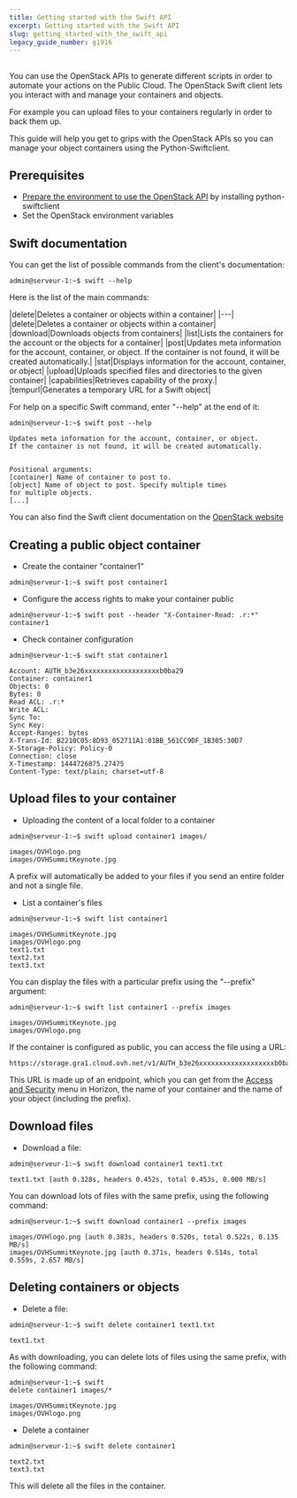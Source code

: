 ```yaml
---
title: Getting started with the Swift API
excerpt: Getting started with the Swift API
slug: getting_started_with_the_swift_api
legacy_guide_number: g1916
---
```



## 
You can use the OpenStack APIs to generate different scripts in order to automate your actions on the Public Cloud. 
The OpenStack Swift client lets you interact with and manage your containers and objects. 

For example you can upload files to your containers regularly in order to back them up. 

This guide will help you get to grips with the OpenStack APIs so you can manage your object containers using the Python-Swiftclient.


## Prerequisites

- [Prepare the environment to use the OpenStack API]({legacy}1851) by installing python-swiftclient
- Set the OpenStack environment variables




## Swift documentation
You can get the list of possible commands from the client's documentation:


```
admin@serveur-1:~$ swift --help
```


Here is the list of the main commands:

|delete|Deletes a container or objects within a container|
|---|
|delete|Deletes a container or objects within a container|
|download|Downloads objects from containers|
|list|Lists the containers for the account or the objects for a container|
|post|Updates meta information for the account, container, or object. If the container is not found, it will be created automatically.|
|stat|Displays information for the account, container, or object|
|upload|Uploads specified files and directories to the given container|
|capabilities|Retrieves capability of the proxy.|
|tempurl|Generates a temporary URL for a Swift object|


For help on a specific Swift command, enter "--help" at the end of it:


```
admin@serveur-1:~$ swift post --help

Updates meta information for the account, container, or object.
If the container is not found, it will be created automatically.


Positional arguments:
[container] Name of container to post to.
[object] Name of object to post. Specify multiple times
for multiple objects.
[...]
```


You can also find the Swift client documentation on the  [OpenStack website](http://docs.openstack.org/cli-reference/content/swiftclient_commands.html)


## Creating a public object container

- Create the container "container1"


```
admin@serveur-1:~$ swift post container1
```


- Configure the access rights to make your container public


```
admin@serveur-1:~$ swift post --header "X-Container-Read: .r:*" container1
```


- Check container configuration


```
admin@serveur-1:~$ swift stat container1

Account: AUTH_b3e26xxxxxxxxxxxxxxxxxxxb0ba29
Container: container1
Objects: 0
Bytes: 0
Read ACL: .r:*
Write ACL:
Sync To:
Sync Key:
Accept-Ranges: bytes
X-Trans-Id: B2210C05:8D93_052711A1:01BB_561CC9DF_1B305:30D7
X-Storage-Policy: Policy-0
Connection: close
X-Timestamp: 1444726875.27475
Content-Type: text/plain; charset=utf-8
```





## Upload files to your container

- Uploading the content of a local folder to a container 


```
admin@serveur-1:~$ swift upload container1 images/

images/OVHlogo.png
images/OVHSummitKeynote.jpg
```



A prefix will automatically be added to your files if you send an entire folder and not a single file.

- List a container's files 


```
admin@serveur-1:~$ swift list container1

images/OVHSummitKeynote.jpg
images/OVHlogo.png
text1.txt
text2.txt
text3.txt
```



You can display the files with a particular prefix using the "--prefix" argument:


```
admin@serveur-1:~$ swift list container1 --prefix images

images/OVHSummitKeynote.jpg
images/OVHlogo.png
```


If the container is configured as public, you can access the file using a URL:

```
https://storage.gra1.cloud.ovh.net/v1/AUTH_b3e26xxxxxxxxxxxxxxxxxxxb0ba29/container1/images/OVHlogo.png
```


This URL is made up of an endpoint, which you can get from the [Access and Security]({legacy}1774) menu in Horizon, the name of your container and the name of your object (including the prefix).


## Download files

- Download a file:


```
admin@serveur-1:~$ swift download container1 text1.txt

text1.txt [auth 0.328s, headers 0.452s, total 0.453s, 0.000 MB/s]
```



You can download lots of files with the same prefix, using the following command:


```
admin@serveur-1:~$ swift download container1 --prefix images

images/OVHlogo.png [auth 0.383s, headers 0.520s, total 0.522s, 0.135 MB/s]
images/OVHSummitKeynote.jpg [auth 0.371s, headers 0.514s, total 0.559s, 2.657 MB/s]
```




## Deleting containers or objects

- Delete a file:


```
admin@serveur-1:~$ swift delete container1 text1.txt

text1.txt
```



As with downloading, you can delete lots of files using the same prefix, with the following command:

```
admin@serveur-1:~$ swift 
delete container1 images/*

images/OVHSummitKeynote.jpg
images/OVHlogo.png
```



- Delete a container 


```
admin@serveur-1:~$ swift delete container1

text2.txt
text3.txt
```



This will delete all the files in the container.


## 
 

